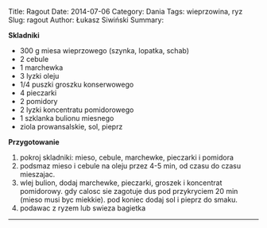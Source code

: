 Title: Ragout
Date: 2014-07-06
Category: Dania
Tags: wieprzowina, ryz
Slug: ragout
Author: Łukasz Siwiński
Summary: 

__Skladniki__

- 300 g miesa wieprzowego (szynka, lopatka, schab)
- 2 cebule
- 1 marchewka
- 3 lyzki oleju
- 1/4 puszki groszku konserwowego
- 4 pieczarki
- 2 pomidory
- 2 lyzki koncentratu pomidorowego
- 1 szklanka bulionu miesnego
- ziola prowansalskie, sol, pieprz

__Przygotowanie__

1. pokroj skladniki: mieso, cebule, marchewke, 
pieczarki i pomidora
2. podsmaz mieso i cebule na oleju przez 4-5 min, 
od czasu do czasu mieszajac.
3. wlej bulion, dodaj marchewke, pieczarki, groszek 
i koncentrat pomidorowy. gdy calosc sie zagotuje 
dus pod przykryciem 20 min (mieso musi byc miekkie).
pod koniec dodaj sol i pieprz do smaku.
4. podawac z ryzem lub swieza bagietka
    
----
